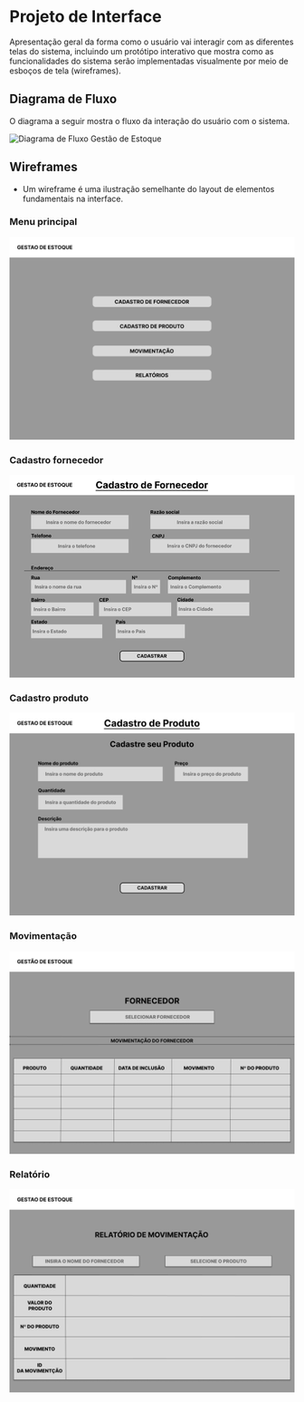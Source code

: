 
# Projeto de Interface

Apresentação geral da forma como o usuário vai interagir com as diferentes telas do sistema, incluindo um protótipo interativo que mostra como as funcionalidades do sistema serão implementadas visualmente por meio de esboços de tela (wireframes).

## Diagrama de Fluxo
O diagrama a seguir mostra o fluxo da interação do usuário com o sistema.

![Diagrama de Fluxo Gestão de Estoque](https://github.com/ICEI-PUC-Minas-PMV-ADS/pmv-ads-2023-2-e2-proj-int-t9-gestaodeestoque/blob/main/IMGS/DiagramaDeFluxoDeUsuário.jpg)


## Wireframes

* Um wireframe é uma ilustração semelhante do layout de elementos fundamentais na interface.

### Menu principal
![Menu principal](https://github.com/ICEI-PUC-Minas-PMV-ADS/pmv-ads-2023-2-e2-proj-int-t9-gestaodeestoque/blob/main/IMGS/menu_principal.png)

### Cadastro fornecedor
![Cadastro fornecedor](https://github.com/ICEI-PUC-Minas-PMV-ADS/pmv-ads-2023-2-e2-proj-int-t9-gestaodeestoque/blob/main/IMGS/Cadastrodefornecedor.png)

### Cadastro produto
![Cadastro produto](https://github.com/ICEI-PUC-Minas-PMV-ADS/pmv-ads-2023-2-e2-proj-int-t9-gestaodeestoque/blob/main/IMGS/cadastro_de_produto.png)

### Movimentação
![Movimentação](https://github.com/ICEI-PUC-Minas-PMV-ADS/pmv-ads-2023-2-e2-proj-int-t9-gestaodeestoque/blob/main/IMGS/movimentacao.png)

### Relatório
![Relatório](https://github.com/ICEI-PUC-Minas-PMV-ADS/pmv-ads-2023-2-e2-proj-int-t9-gestaodeestoque/blob/main/IMGS/relatorio.png)
